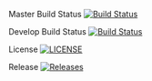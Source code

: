Master Build Status [![Build Status](https://travis-ci.org/Sebastian-Reid/sem.svg?branch=master)](https://travis-ci.org/Sebastian-Reid/sem)

Develop Build Status [![Build Status](https://travis-ci.org/Sebastian-Reid/sem.svg?branch=develop)](https://travis-ci.org/Sebastian-Reid/sem)


License [![LICENSE](https://img.shields.io/github/license/Sebastian-Reid/sem.svg?style=flat-square)](https://github.com/Sebastian-Reid/sem/blob/master/LICENSE)

Release [![Releases](https://img.shields.io/github/release/Sebastian-Reid/sem/all.svg?style=flat-square)](https://github.com/Sebastian-Reid/sem/releases)



